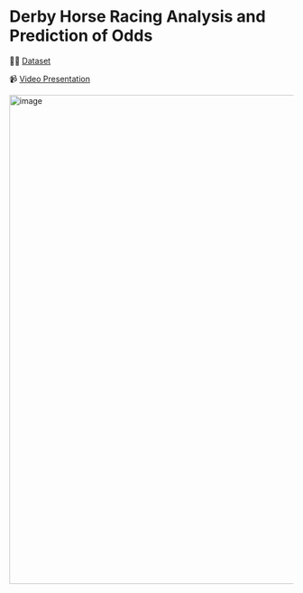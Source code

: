 # Derby Horse Racing Analysis and Prediction of Odds

🏇🏻 [Dataset](https://www.kaggle.com/competitions/big-data-derby-2022/data)


📹 [Video Presentation](https://www.youtube.com/watch?v=qUw3LYoOMKg)

<img width="867" alt="image" src="https://user-images.githubusercontent.com/67890839/201345907-4838f7c0-85a9-4a80-ba8a-05d7436be175.png"/>

